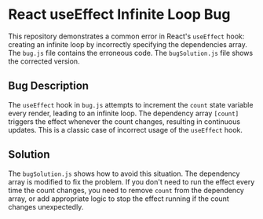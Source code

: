 # React useEffect Infinite Loop Bug

This repository demonstrates a common error in React's `useEffect` hook: creating an infinite loop by incorrectly specifying the dependencies array. The `bug.js` file contains the erroneous code.  The `bugSolution.js` file shows the corrected version.

## Bug Description
The `useEffect` hook in `bug.js` attempts to increment the `count` state variable every render, leading to an infinite loop. The dependency array `[count]` triggers the effect whenever the count changes, resulting in continuous updates. This is a classic case of incorrect usage of the `useEffect` hook.

## Solution
The `bugSolution.js` shows how to avoid this situation. The dependency array is modified to fix the problem.  If you don't need to run the effect every time the count changes, you need to remove `count` from the dependency array, or add appropriate logic to stop the effect running if the count changes unexpectedly.